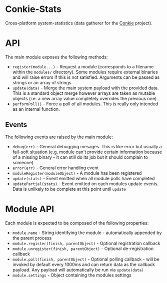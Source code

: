 Conkie-Stats
============
Cross-platform system-statistics (data gatherer for the [Conkie](https://github.com/hash-bang/Conkie) project).


API
===
The main module exposes the following methods:

* `register(module...)` - Request a module (corresponds to a filename within the `modules/` directory). Some modules require external binaries and will raise errors if this is not satisfied. Arguments can be passed as strings or an array of strings.
* `update(data)` - Merge the main system payload with the provided data. This is a standard object merge however arrays are taken as mutable objects (i.e. a new array value completely overrides the previous one).
* `performPoll()` - Force a poll of all modules. This is really only intended as an internal function.


Events
------
The following events are raised by the main module:

* `debug(err)` - General debugging mesages. This is like error but usually a fail-soft situation (e.g. module can't provide certain information because of a missing binary - it can still do its job but it should complain to someone)
* `error(err)` - General error handling event
* `moduleRegister(moduleObject)` - A module has been registered
* `update(stats)` - Event emitted when all module polls have completed
* `updatePartial(stats)` - Event emitted on each modules update events. Data is unlikely to be complete at this point until `update`


Module API
==========
Each module is expected to be composed of the following properties:

* `module.name` - String identifying the module - automatically appended by the parent process
* `module.register(finish, parentObject)` - Optional registration callback
* `module.unregister(finish, parentObject)` - Optional de-registration callback
* `module.poll(finish, parentObject)` - Optional polling callback - will be invoked by default every 1000ms and can return data as the callback payload. Any payload will automatically be run via `update(data)`
* `module.settings` - Object containing the modules settings
